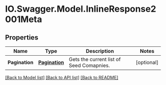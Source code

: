 # IO.Swagger.Model.InlineResponse2001Meta
## Properties

Name | Type | Description | Notes
------------ | ------------- | ------------- | -------------
**Pagination** | [**Pagination**](Pagination.md) | Gets the current list of Seed Comapnies. | [optional] 

[[Back to Model list]](../README.md#documentation-for-models) [[Back to API list]](../README.md#documentation-for-api-endpoints) [[Back to README]](../README.md)

